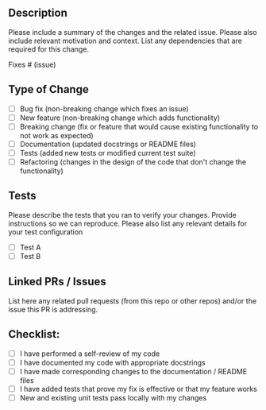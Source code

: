 
## Description

Please include a summary of the changes and the related issue. Please also include relevant motivation and context. List any dependencies that are required for this change.

Fixes # (issue)

## Type of Change

- [ ] Bug fix (non-breaking change which fixes an issue)
- [ ] New feature (non-breaking change which adds functionality)
- [ ] Breaking change (fix or feature that would cause existing functionality to not work as expected)
- [ ] Documentation (updated docstrings or README files)
- [ ] Tests (added new tests or modified current test suite)
- [ ] Refactoring (changes in the design of the code that don't change the functionality)

## Tests

Please describe the tests that you ran to verify your changes. Provide instructions so we can reproduce. Please also list any relevant details for your test configuration

- [ ] Test A
- [ ] Test B

## Linked PRs / Issues

List here any related pull requests (from this repo or other repos) and/or the issue this PR is addressing.

## Checklist:

- [ ] I have performed a self-review of my code
- [ ] I have documented my code with appropriate docstrings
- [ ] I have made corresponding changes to the documentation / README files
- [ ] I have added tests that prove my fix is effective or that my feature works
- [ ] New and existing unit tests pass locally with my changes
